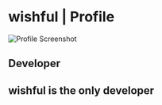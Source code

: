 # wishful | Profile

![Profile Screenshot](https://telegra.ph/file/0447ca918206f8bf59f65.jpg)

## Developer
wishful is the only developer
---

